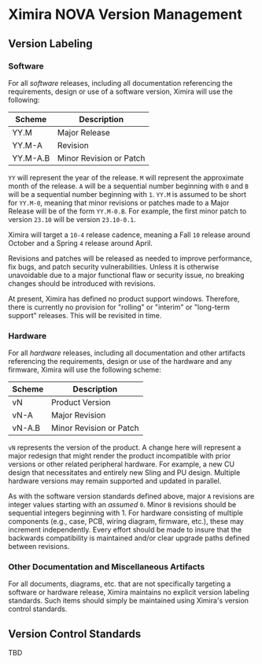# Ximira NOVA Version Management

## Version Labeling

### Software

For all *software* releases, including all documentation referencing the requirements, design or use of a software version, Ximira will use the following:

Scheme      |   Description
---         |   ---
YY.M        |   Major Release
YY.M-A      |   Revision
YY.M-A.B    |   Minor Revision or Patch

`YY` will represent the year of the release. `M` will represent the approximate month of the release. `A` will be a sequential number beginning with `0` and `B` will be a sequential number beginning with `1`. `YY.M` is assumed to be short for `YY.M-0`, meaning that minor revisions or patches made to a Major Release will be of the form `YY.M-0.B`. For example, the first minor patch to version `23.10` will be version `23.10-0.1`.

Ximira will target a `10-4` release cadence, meaning a Fall `10` release around October and a Spring `4` release around April.

Revisions and patches will be released as needed to improve performance, fix bugs, and patch security vulnerabilities. Unless it is otherwise unavoidable due to a major functional flaw or security issue, no breaking changes should be introduced with revisions.

At present, Ximira has defined no product support windows. Therefore, there is currently no provision for "rolling" or "interim" or "long-term support" releases. This will be revisited in time.

### Hardware

For all *hardware* releases, including all documentation and other artifacts referencing the requirements, design or use of the hardware and any firmware, Ximira will use the following scheme:

Scheme  |   Description
---     |   ---
vN      |   Product Version
vN-A    |   Major Revision
vN-A.B  |   Minor Revision or Patch

`vN` represents the version of the product. A change here will represent a major redesign that might render the product incompatible with prior versions or other related peripheral hardware. For example, a new CU design that necessitates and entirely new Sling and PU design. Multiple hardware versions may remain supported and updated in parallel.

As with the software version standards defined above, major `A` revisions are integer values starting with an *assumed* `0`. Minor `B` revisions should be sequential integers beginning with 1. For hardware consisting of multiple components (e.g., case, PCB, wiring diagram, firmware, etc.), these may increment independently. Every effort should be made to insure that the backwards compatibility is maintained and/or clear upgrade paths defined between revisions.

### Other Documentation and Miscellaneous Artifacts

For all documents, diagrams, etc. that are not specifically targeting a software or hardware release, Ximira maintains no explicit version labeling standards. Such items should simply be maintained using Ximira's version control standards.



## Version Control Standards

TBD
